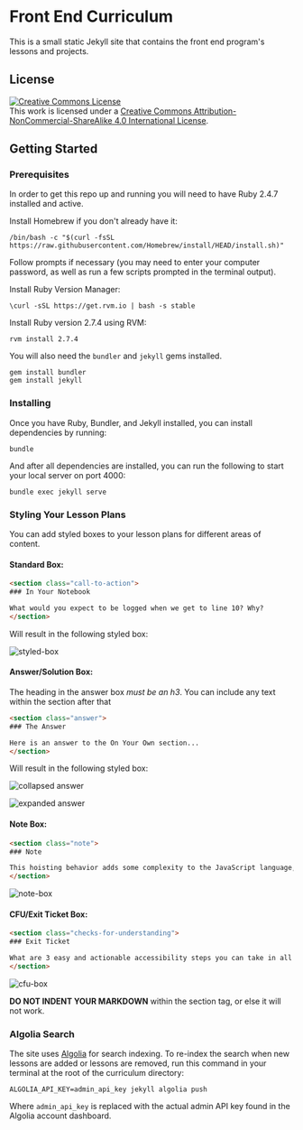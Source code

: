 # Front End Curriculum

This is a small static Jekyll site that contains the front end program's lessons and projects.

## License

<a rel="license" href="http://creativecommons.org/licenses/by-nc-sa/4.0/"><img alt="Creative Commons License" style="border-width:0" src="https://i.creativecommons.org/l/by-nc-sa/4.0/88x31.png" /></a><br />This work is licensed under a <a rel="license" href="http://creativecommons.org/licenses/by-nc-sa/4.0/">Creative Commons Attribution-NonCommercial-ShareAlike 4.0 International License</a>.

## Getting Started

### Prerequisites

In order to get this repo up and running you will need to have Ruby 2.4.7 installed and active. 

Install Homebrew if you don't already have it:  

```shell
/bin/bash -c "$(curl -fsSL https://raw.githubusercontent.com/Homebrew/install/HEAD/install.sh)"
```

Follow prompts if necessary (you may need to enter your computer password, as well as run a few scripts prompted in the terminal output).

Install Ruby Version Manager:  

```shell
\curl -sSL https://get.rvm.io | bash -s stable
```

Install Ruby version 2.7.4 using RVM:  

```shell
rvm install 2.7.4
```

You will also need the `bundler` and `jekyll` gems installed.

```shell
gem install bundler
gem install jekyll
```

### Installing

Once you have Ruby, Bundler, and Jekyll installed, you can install dependencies by running:

```shell
bundle
```

And after all dependencies are installed, you can run the following to start your local server on port 4000:

```shell
bundle exec jekyll serve
```


### Styling Your Lesson Plans

You can add styled boxes to your lesson plans for different areas of content.

#### Standard Box:

```html
<section class="call-to-action">
### In Your Notebook

What would you expect to be logged when we get to line 10? Why?
</section>
```

Will result in the following styled box:

![styled-box](https://user-images.githubusercontent.com/17582916/60548262-e75fd180-9cde-11e9-8964-03c4ee6152d9.png)

#### Answer/Solution Box:

The heading in the answer box *must be an h3*. You can include any text within the section after that

```html
<section class="answer">
### The Answer  

Here is an answer to the On Your Own section...
</section>
```

Will result in the following styled box:

![collapsed answer](https://user-images.githubusercontent.com/17582916/72355972-a725d680-36a5-11ea-8755-077ebf0d34dc.png)

![expanded answer](https://user-images.githubusercontent.com/17582916/72356019-be64c400-36a5-11ea-87e6-a5a7310db2bc.png)

#### Note Box:

```html
<section class="note">
### Note

This hoisting behavior adds some complexity to the JavaScript language, and is important to understand thoroughly in order to anticipate the values of your variables at any given time.
</section>
```

![note-box](https://user-images.githubusercontent.com/17582916/60548280-f2b2fd00-9cde-11e9-848c-6d58f4b6ebde.png)

#### CFU/Exit Ticket Box:

```html
<section class="checks-for-understanding">
### Exit Ticket

What are 3 easy and actionable accessibility steps you can take in all of your projects from here on out?
</section>
```

![cfu-box](https://user-images.githubusercontent.com/17582916/60548305-ff375580-9cde-11e9-9e06-739244d68973.png)

**DO NOT INDENT YOUR MARKDOWN** within the section tag, or else it will not work.


### Algolia Search

The site uses [Algolia](https://www.algolia.com/dashboard) for search indexing. To re-index the search when new lessons are added or lessons are removed, run this 
command in your terminal at the root of the curriculum directory:

```shell
ALGOLIA_API_KEY=admin_api_key jekyll algolia push
```

Where `admin_api_key` is replaced with the actual admin API key found in the Algolia account dashboard.
